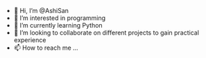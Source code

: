 - 👋 Hi, I’m @AshiSan
- 👀 I’m interested in programming
- 🌱 I’m currently learning Python
- 💞️ I’m looking to collaborate on different projects to gain practical experience
- 📫 How to reach me ...

<!---
AshiSan/AshiSan is a ✨ special ✨ repository because its `README.md` (this file) appears on your GitHub profile.
You can click the Preview link to take a look at your changes.
--->
